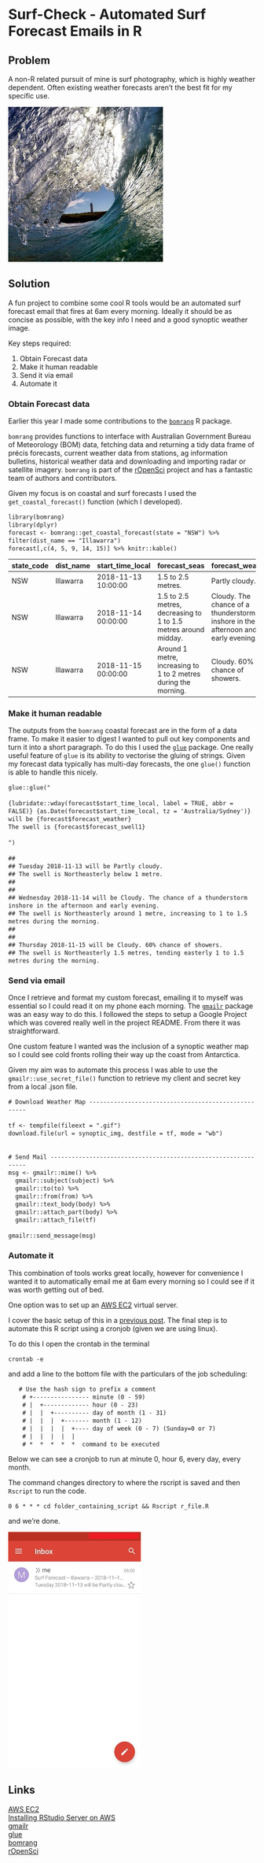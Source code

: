 # Surf-Check - Automated Surf Forecast Emails in R


Problem
-------

A non-R related pursuit of mine is surf photography, which is highly
weather dependent. Often existing weather forecasts aren’t the best fit
for my specific use.

![](img/surf.jpg)

Solution
--------

A fun project to combine some cool R tools would be an automated surf
forecast email that fires at 6am every morning. Ideally it should be as
concise as possible, with the key info I need and a good synoptic
weather image.

Key steps required:

1.  Obtain Forecast data  
2.  Make it human readable  
3.  Send it via email  
4.  Automate it

### Obtain Forecast data

Earlier this year I made some contributions to the
[`bomrang`](https://ropensci.github.io/bomrang/) R package.

`bomrang` provides functions to interface with Australian Government
Bureau of Meteorology (BOM) data, fetching data and returning a tidy
data frame of précis forecasts, current weather data from stations, ag
information bulletins, historical weather data and downloading and
importing radar or satellite imagery. `bomrang` is part of the
[rOpenSci](https://ropensci.org/) project and has a fantastic team of
authors and contributors.

Given my focus is on coastal and surf forecasts I used the
`get_coastal_forecast()` function (which I developed).

    library(bomrang) 
    library(dplyr)
    forecast <- bomrang::get_coastal_forecast(state = "NSW") %>% filter(dist_name == "Illawarra")
    forecast[,c(4, 5, 9, 14, 15)] %>% knitr::kable()

<table>
<thead>
<tr class="header">
<th style="text-align: left;">state_code</th>
<th style="text-align: left;">dist_name</th>
<th style="text-align: left;">start_time_local</th>
<th style="text-align: left;">forecast_seas</th>
<th style="text-align: left;">forecast_weather</th>
</tr>
</thead>
<tbody>
<tr class="odd">
<td style="text-align: left;">NSW</td>
<td style="text-align: left;">Illawarra</td>
<td style="text-align: left;">2018-11-13 10:00:00</td>
<td style="text-align: left;">1.5 to 2.5 metres.</td>
<td style="text-align: left;">Partly cloudy.</td>
</tr>
<tr class="even">
<td style="text-align: left;">NSW</td>
<td style="text-align: left;">Illawarra</td>
<td style="text-align: left;">2018-11-14 00:00:00</td>
<td style="text-align: left;">1.5 to 2.5 metres, decreasing to 1 to 1.5 metres around midday.</td>
<td style="text-align: left;">Cloudy. The chance of a thunderstorm inshore in the afternoon and early evening.</td>
</tr>
<tr class="odd">
<td style="text-align: left;">NSW</td>
<td style="text-align: left;">Illawarra</td>
<td style="text-align: left;">2018-11-15 00:00:00</td>
<td style="text-align: left;">Around 1 metre, increasing to 1 to 2 metres during the morning.</td>
<td style="text-align: left;">Cloudy. 60% chance of showers.</td>
</tr>
</tbody>
</table>

### Make it human readable

The outputs from the `bomrang` coastal forecast are in the form of a
data frame. To make it easier to digest I wanted to pull out key
components and turn it into a short paragraph. To do this I used the
[`glue`](https://glue.tidyverse.org/) package. One really useful feature
of `glue` is its ability to vectorise the gluing of strings. Given my
forecast data typically has multi-day forecasts, the one `glue()`
function is able to handle this nicely.

    glue::glue("

    {lubridate::wday(forecast$start_time_local, label = TRUE, abbr = FALSE)} {as.Date(forecast$start_time_local, tz = 'Australia/Sydney')} will be {forecast$forecast_weather}
    The swell is {forecast$forecast_swell1} 

    ")

    ## 
    ## Tuesday 2018-11-13 will be Partly cloudy.
    ## The swell is Northeasterly below 1 metre. 
    ## 
    ## 
    ## Wednesday 2018-11-14 will be Cloudy. The chance of a thunderstorm inshore in the afternoon and early evening.
    ## The swell is Northeasterly around 1 metre, increasing to 1 to 1.5 metres during the morning. 
    ## 
    ## 
    ## Thursday 2018-11-15 will be Cloudy. 60% chance of showers.
    ## The swell is Northeasterly 1.5 metres, tending easterly 1 to 1.5 metres during the morning.

### Send via email

Once I retrieve and format my custom forecast, emailing it to myself was
essential so I could read it on my phone each morning. The
[`gmailr`](https://github.com/jimhester/gmailr) package was an easy way
to do this. I followed the steps to setup a Google Project which was
covered really well in the project README. From there it was
straightforward.

One custom feature I wanted was the inclusion of a synoptic weather map
so I could see cold fronts rolling their way up the coast from
Antarctica.

Given my aim was to automate this process I was able to use the
`gmailr::use_secret_file()` function to retrieve my client and secret
key from a local .json file.

    # Download Weather Map ----------------------------------------------------

    tf <- tempfile(fileext = ".gif")
    download.file(url = synoptic_img, destfile = tf, mode = "wb")


    # Send Mail ---------------------------------------------------------------
    msg <- gmailr::mime() %>%
      gmailr::subject(subject) %>% 
      gmailr::to(to) %>%
      gmailr::from(from) %>% 
      gmailr::text_body(body) %>% 
      gmailr::attach_part(body) %>% 
      gmailr::attach_file(tf)

    gmailr::send_message(msg)

### Automate it

This combination of tools works great locally, however for convenience I
wanted it to automatically email me at 6am every morning so I could see
if it was worth getting out of bed.

One option was to set up an [AWS EC2](https://aws.amazon.com/ec2/)
virtual server.

I cover the basic setup of this in a [previous
post](https://deanmarchiori.github.io/posts/2018/07/rstudio-aws/). The
final step is to automate this R script using a cronjob (given we are
using linux).

To do this I open the crontab in the terminal

    crontab -e

and add a line to the bottom file with the particulars of the job
scheduling:

       # Use the hash sign to prefix a comment
        # +---------------- minute (0 - 59)
        # |  +------------- hour (0 - 23)
        # |  |  +---------- day of month (1 - 31)
        # |  |  |  +------- month (1 - 12)
        # |  |  |  |  +---- day of week (0 - 7) (Sunday=0 or 7)
        # |  |  |  |  |
        # *  *  *  *  *  command to be executed

Below we can see a cronjob to run at minute 0, hour 6, every day, every
month.

The command changes directory to where the rscript is saved and then
`Rscript` to run the code.

    0 6 * * * cd folder_containing_script && Rscript r_file.R

and we’re done.

![](img/gmail.jpg)

Links
-----

[AWS EC2](https://aws.amazon.com/ec2/)  
[Installing RStudio Server on
AWS](https://deanmarchiori.github.io/posts/2018/07/rstudio-aws/)  
[gmailr](https://github.com/jimhester/gmailr)  
[glue](https://glue.tidyverse.org/)  
[bomrang](https://ropensci.github.io/bomrang/)  
[rOpenSci](https://ropensci.org/)

